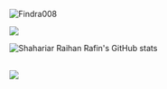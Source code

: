 <p align="left"> <img src="https://komarev.com/ghpvc/?username=Findra008&label=Profile%20views&color=0e75b6&style=flat" alt="Findra008" /></p> 

![](https://visitor-badge.glitch.me/badge?page_id=Findra008.Findra008)
 
![Shahariar Raihan Rafin's GitHub stats](https://github-readme-stats.vercel.app/api?username=Findra008&show_icons=true&theme=radical)<br><br>
 
<img align="center" src="https://github-readme-streak-stats.herokuapp.com/?user=Findra008&theme=radical&hide_border=true"/><br><br>

<img >
